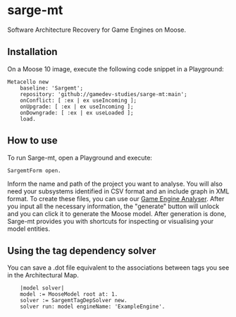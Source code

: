 # sarge-mt
Software Architecture Recovery for Game Engines on Moose.

## Installation
On a Moose 10 image, execute the following code snippet in a Playground:

```Smalltalk
Metacello new
    baseline: 'Sargemt';
    repository: 'github://gamedev-studies/sarge-mt:main';
    onConflict: [ :ex | ex useIncoming ];
    onUpgrade: [ :ex | ex useIncoming ];
    onDowngrade: [ :ex | ex useLoaded ];
    load.
```

## How to use
To run Sarge-mt, open a Playground and execute:

```Smalltalk
SargemtForm open.
```

Inform the name and path of the project you want to analyse. You will also need your subsystems identified in CSV format and an include graph in XML format. To create these files, you can use our [Game Engine Analyser](https://github.com/gamedev-studies/game-engine-analyser). After you input all the necessary information, the "generate" button will unlock and you can click it to generate the Moose model. After generation is done, Sarge-mt provides you with shortcuts for inspecting or visualising your model entities.

## Using the tag dependency solver 
You can save a .dot file equivalent to the associations between tags you see in the Architectural Map.

```Smalltalk
    |model solver|
    model := MooseModel root at: 1.
    solver := SargemtTagDepSolver new.
    solver run: model engineName: 'ExampleEngine'.
```
